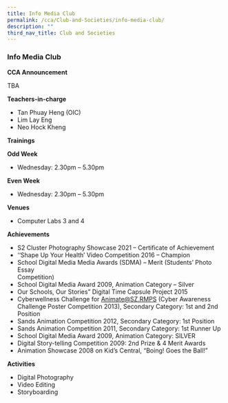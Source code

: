 ```yaml
---
title: Info Media Club
permalink: /cca/Club-and-Societies/info-media-club/
description: ""
third_nav_title: Club and Societies
---
```

### Info Media Club

**CCA Announcement**

TBA

**Teachers-in-charge**

*   Tan Phuay Heng (OIC)
*   Lim Lay Eng
*   Neo Hock Kheng

**Trainings**

**Odd Week**

*   Wednesday: 2.30pm – 5.30pm

**Even Week**

*   Wednesday: 2.30pm – 5.30pm

**Venues**

*   Computer Labs 3 and 4

**Achievements**

*   S2 Cluster Photography Showcase 2021 – Certificate of Achievement
*   ‘‘Shape Up Your Health’ Video Competition 2016 – Champion
*   School Digital Media Media Awards (SDMA) – Merit (Students’ Photo Essay  
    Competition)
*   School Digital Media Award 2009, Animation Category – Silver
*   Our Schools, Our Stories” Digital Time Capsule Project 2015
*   Cyberwellness Challenge for Animate@SZ.RMPS (Cyber Awareness Challenge Poster Competition 2013), Secondary Category: 1st and 2nd Position
*   Sands Animation Competition 2012, Secondary Category: 1st Position
*   Sands Animation Competition 2011, Secondary Category: 1st Runner Up
*   School Digital Media Award 2009, Animation Category: SILVER
*   Digital Story-telling Competition 2009: 2nd Prize & 4 Merit Awards
*   Animation Showcase 2008 on Kid’s Central, “Boing! Goes the Ball!”

**Activities**

*   Digital Photography
*   Video Editing
*   Storyboarding